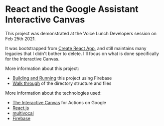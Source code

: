 # React and the Google Assistant Interactive Canvas

This project was demonstrated at the Voice Lunch Developers session on
Feb 25th 2021.

It was bootstrapped from [Create React App](https://github.com/facebook/create-react-app),
and still maintains many legacies that I didn't bother to delete. I'll focus
on what is done specifically for the Interactive Canvas.

More information about this project:

* [Building and Running](docs/building.md) this project using Firebase
* [Walk through](docs/walkthrough.md) of the directory structure and files
  
More information about the technologies used:

* [The Interactive Canvas](https://developers.google.com/assistant/interactivecanvas)
  for Actions on Google
* [React.js](https://reactjs.org/)
* [multivocal](https://multivocal.info/)
* [Firebase](https://firebase.google.com/)

